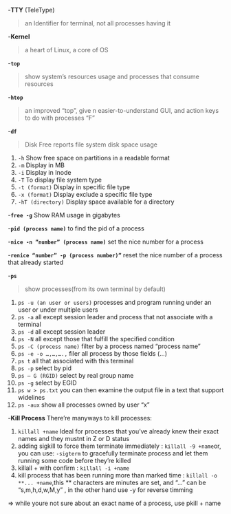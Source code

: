 -**TTY** (TeleType)

> an Identifier for terminal, not all processes having it 

-**Kernel**

> a heart of Linux, a core of OS

-**`top`**

> show system’s resources usage and processes that consume resources 

-**`htop`** 

> an improved “top”, give n easier-to-understand GUI, and action keys 
to do with processes “F”


-**`df `** 

> Disk Free reports file system disk space usage

1. `-h` Show free space on partitions in a readable format
2. `-m` Display in MB
3. `-i` Display in Inode
4. `-T` To display file system type
5. `-t (format)` Display in specific file type
6. `-x (format)` Display exclude a specific file type
7. `-hT (directory)` Display space available for a directory


-**`free -g`** Show RAM usage in gigabytes 

-**`pid (process name)`** to find the pid of a process

-**`nice -n ”number” (process name)`** set the nice number for a process 

-**`renice “number” -p (process number)”`** reset the nice number of a process that already started

-**`ps`**

> show processes(from its own terminal by default)

1. `ps -u (an user or users)` processes and program running under an user or under multiple users
2. `ps -a` all except session leader and process that not associate with a terminal
3. `ps -d` all except session leader 
4. `ps -N` all except those that fulfill the specified condition 
5. `ps -C (process name)` filter by a process named “process name”
6. `ps -e -o …,…,….,` filer all process by those fields (...)
7. `ps t` all that associated with this terminal
8. `ps -p` select by pid 
9. `ps – G (RGID)` select by real group name
10. `ps -g` select by EGID
11. `ps w > ps.txt`  you can then examine the output file in a text that support widelines
12. `ps -aux`  show all processes owned by user “x”


-**Kill Process** There’re manyways to kill processes:

1. `killall +name` Ideal for processes that you’ve already knew their exact names and they mustnt in Z or D status
2. adding sigkill to force them terminate immediately : `killall -9 +name`or, you can use: `-sigterm` to gracefully terminate process and let them running some code before they’re killed
3. killall + with confirm : `killall -i +name`
4. kill process that has been running more than marked time : `killall -o **... +name`,this ** characters are minutes are set, and “...” can be “s,m,h,d,w,M,y” , in the other hand use -y for reverse timming
	
=> while youre not sure about an exact name of a process, use pkill + name 
